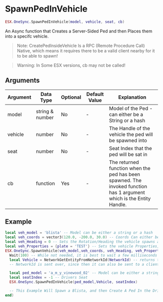 # SpawnPedInVehicle

```lua
ESX.OneSync.SpawnPedInVehicle(model, vehicle, seat, cb)
```

An Async function that Creates a Server-Sided Ped and then Places them into a specifc vehicle.

> Note: CreatePedInsideVehicle Is a RPC (Remote Procedure Call) Native, which means it requires there to be a valid client nearby for it to be able to spawn!

> Warning: In Some ESX versions, cb may not be called!

## Arguments

| Argument | Data Type       | Optional | Default Value | Explanation                                                                                                          |
| -------- | --------------- | -------- | ------------- | -------------------------------------------------------------------------------------------------------------------- |
| model    | string & number | No       | -             | Model of the Ped - can either be a String or a hash                                                                  |
| vehicle  | number          | No       | -             | The Handle of the vehicle the ped will be spawned into                                                               |
| seat     | number          | No       | -             | Seat Index that the ped will be sat in                                                                               |
| cb       | function        | Yes      | -             | The returned function when the ped has been spawned. The invoked function has 1 argument which is the Entity Handle. |

## Example

```lua
local veh_model = 'blista' -- Model can be either a string or a hash
local veh_coords = vector3(120.0, -200.0, 30.0) -- Coords Can either be vector or a table (such as {x = 0, y = 0, z = 0})
local veh_Heading = 0 -- Sets the Rotation/Heading the vehicle spawns at, can be any number
local veh_Properties = {plate = 'TEST'} -- Sets the vehicle Properties, set to nil or {} for no properties to be set
ESX.OneSync.SpawnVehicle(veh_model,veh_coords, veh_Heading, veh_Properties, function(NetworkId) -- create the vehicle
  Wait(100) -- While not needed, it is best to wait a few milliseconds to ensure the vehicle is available
  local Vehicle = NetworkGetEntityFromNetworkId(NetworkId) -- returns the vehicle handle, from the NetworkId.
  -- NetworkId is sent over, since then it can also be sent to a client for them to use, vehicle handles cannot.

  local ped_model = 'a_m_y_vinewood_02' -- Model can be either a string or a hash
  local seatIndex = -1 -- Drivers Seat
  ESX.OneSync.SpawnPedInVehicle(ped_model,Vehicle, seatIndex)

  -- This Example Will Spawn a Blista, and then Create A Ped In the Drivers Seat
end)
```
